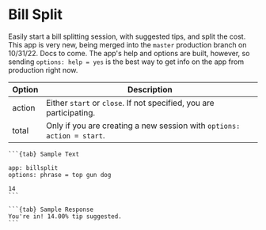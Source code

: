 # Bill Split


Easily start a bill splitting session, with suggested tips, and split the cost. This app is very new, being merged into the `master` production branch on 10/31/22. Docs to come. The app's help and options are built, however, so sending `options: help = yes` is the best way to get info on the app from production right now.


| Option | Description |
| --- | --- |
| action | Either `start` or `close`. If not specified, you are participating. |
| total | Only if you are creating a new session with `options: action = start`. |


````{tabs}
```{tab} Sample Text

app: billsplit
options: phrase = top gun dog

14
```

```{tab} Sample Response
You're in! 14.00% tip suggested.
```
````
